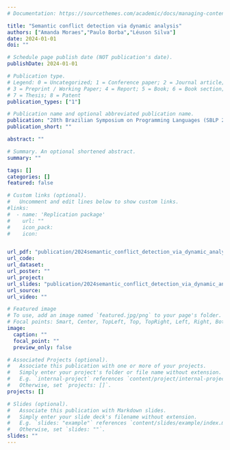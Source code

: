 ```yaml
---
# Documentation: https://sourcethemes.com/academic/docs/managing-content/

title: "Semantic conflict detection via dynamic analysis"
authors: ["Amanda Moraes","Paulo Borba","Léuson Silva"]
date: 2024-01-01
doi: ""

# Schedule page publish date (NOT publication's date).
publishDate: 2024-01-01

# Publication type.
# Legend: 0 = Uncategorized; 1 = Conference paper; 2 = Journal article;
# 3 = Preprint / Working Paper; 4 = Report; 5 = Book; 6 = Book section;
# 7 = Thesis; 8 = Patent
publication_types: ["1"]

# Publication name and optional abbreviated publication name.
publication: "28th Brazilian Symposium on Programming Languages (SBLP 2024)"
publication_short: ""

abstract: ""

# Summary. An optional shortened abstract.
summary: ""

tags: []
categories: []
featured: false

# Custom links (optional).
#   Uncomment and edit lines below to show custom links.
#links:
#  - name: 'Replication package'
#    url: ""
#    icon_pack: 
#    icon: 


url_pdf: "publication/2024semantic_conflict_detection_via_dynamic_analysis/2024-Amanda-Semantic-Conflict-Detection-via-dynamic-analysis.pdf"
url_code:
url_dataset:
url_poster: ""
url_project:
url_slides: "publication/2024semantic_conflict_detection_via_dynamic_analysis/2024-Amanda-Semantic-Conflict-Detection-via-dynamic-analysis-slides.pdf"
url_source:
url_video: ""

# Featured image
# To use, add an image named `featured.jpg/png` to your page's folder. 
# Focal points: Smart, Center, TopLeft, Top, TopRight, Left, Right, BottomLeft, Bottom, BottomRight.
image:
  caption: ""
  focal_point: ""
  preview_only: false

# Associated Projects (optional).
#   Associate this publication with one or more of your projects.
#   Simply enter your project's folder or file name without extension.
#   E.g. `internal-project` references `content/project/internal-project/index.md`.
#   Otherwise, set `projects: []`.
projects: []

# Slides (optional).
#   Associate this publication with Markdown slides.
#   Simply enter your slide deck's filename without extension.
#   E.g. `slides: "example"` references `content/slides/example/index.md`.
#   Otherwise, set `slides: ""`.
slides: ""
---
```

